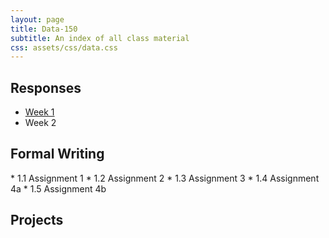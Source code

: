 ```yaml
---
layout: page
title: Data-150
subtitle: An index of all class material
css: assets/css/data.css
---
```


## Responses

* [Week 1](https://bryanhuffman.github.io/2020-08-25-humble/)
* Week 2

## Formal Writing

<div class = "container">
* 1.1 Assignment 1
* 1.2 Assignment 2
* 1.3 Assignment 3
* 1.4 Assignment 4a
* 1.5 Assignment 4b
  </div>

## Projects
